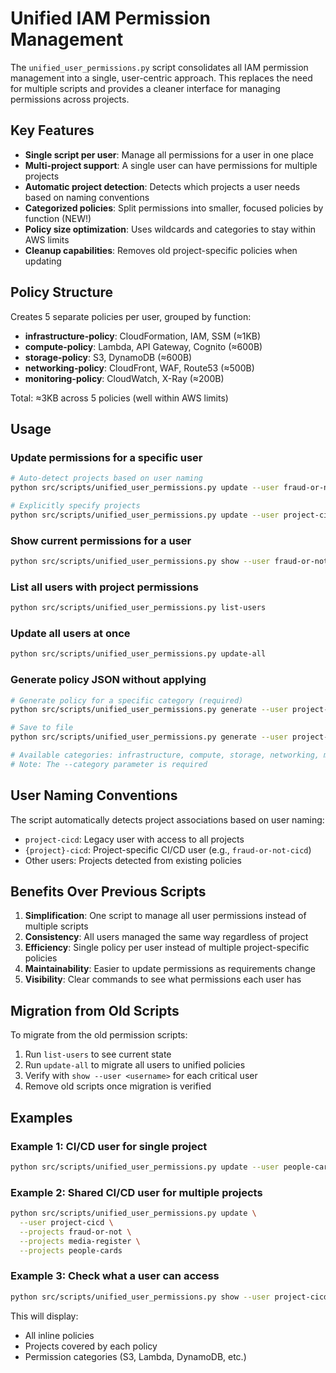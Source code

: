 # Unified IAM Permission Management

The `unified_user_permissions.py` script consolidates all IAM permission management into a single, user-centric approach. This replaces the need for multiple scripts and provides a cleaner interface for managing permissions across projects.

## Key Features

- **Single script per user**: Manage all permissions for a user in one place
- **Multi-project support**: A single user can have permissions for multiple projects
- **Automatic project detection**: Detects which projects a user needs based on naming conventions
- **Categorized policies**: Split permissions into smaller, focused policies by function (NEW!)
- **Policy size optimization**: Uses wildcards and categories to stay within AWS limits
- **Cleanup capabilities**: Removes old project-specific policies when updating

## Policy Structure

Creates 5 separate policies per user, grouped by function:

- **infrastructure-policy**: CloudFormation, IAM, SSM (≈1KB)
- **compute-policy**: Lambda, API Gateway, Cognito (≈600B)
- **storage-policy**: S3, DynamoDB (≈600B)
- **networking-policy**: CloudFront, WAF, Route53 (≈500B)
- **monitoring-policy**: CloudWatch, X-Ray (≈200B)

Total: ≈3KB across 5 policies (well within AWS limits)

## Usage

### Update permissions for a specific user

```bash
# Auto-detect projects based on user naming
python src/scripts/unified_user_permissions.py update --user fraud-or-not-cicd

# Explicitly specify projects
python src/scripts/unified_user_permissions.py update --user project-cicd --projects fraud-or-not --projects media-register
```

### Show current permissions for a user

```bash
python src/scripts/unified_user_permissions.py show --user fraud-or-not-cicd
```

### List all users with project permissions

```bash
python src/scripts/unified_user_permissions.py list-users
```

### Update all users at once

```bash
python src/scripts/unified_user_permissions.py update-all
```

### Generate policy JSON without applying

```bash
# Generate policy for a specific category (required)
python src/scripts/unified_user_permissions.py generate --user project-cicd --projects fraud-or-not --category infrastructure

# Save to file
python src/scripts/unified_user_permissions.py generate --user project-cicd --projects fraud-or-not --category storage --output policy.json

# Available categories: infrastructure, compute, storage, networking, monitoring
# Note: The --category parameter is required
```

## User Naming Conventions

The script automatically detects project associations based on user naming:

- `project-cicd`: Legacy user with access to all projects
- `{project}-cicd`: Project-specific CI/CD user (e.g., `fraud-or-not-cicd`)
- Other users: Projects detected from existing policies

## Benefits Over Previous Scripts

1. **Simplification**: One script to manage all user permissions instead of multiple scripts
2. **Consistency**: All users managed the same way regardless of project
3. **Efficiency**: Single policy per user instead of multiple project-specific policies
4. **Maintainability**: Easier to update permissions as requirements change
5. **Visibility**: Clear commands to see what permissions each user has

## Migration from Old Scripts

To migrate from the old permission scripts:

1. Run `list-users` to see current state
2. Run `update-all` to migrate all users to unified policies
3. Verify with `show --user <username>` for each critical user
4. Remove old scripts once migration is verified

## Examples

### Example 1: CI/CD user for single project

```bash
python src/scripts/unified_user_permissions.py update --user people-cards-cicd
```

### Example 2: Shared CI/CD user for multiple projects

```bash
python src/scripts/unified_user_permissions.py update \
  --user project-cicd \
  --projects fraud-or-not \
  --projects media-register \
  --projects people-cards
```

### Example 3: Check what a user can access

```bash
python src/scripts/unified_user_permissions.py show --user project-cicd
```

This will display:

- All inline policies
- Projects covered by each policy
- Permission categories (S3, Lambda, DynamoDB, etc.)
